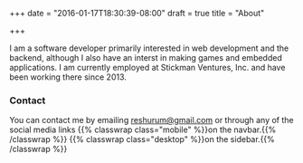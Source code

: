 +++
date = "2016-01-17T18:30:39-08:00"
draft = true
title = "About"

+++

I am a software developer primarily interested in web development and the
backend, although I also have an interst in making games and embedded
applications. I am currently employed at Stickman Ventures, Inc. and have been
working there since 2013.

### Contact

You can contact me by emailing [reshurum@gmail.com](mailto:reshurum@gmail.com)
or through any of the social media links
{{% classwrap class="mobile" %}}on the navbar.{{% /classwrap %}}
{{% classwrap class="desktop" %}}on the sidebar.{{% /classwrap %}}
